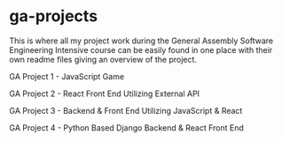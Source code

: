 # ga-projects

This is where all my project work during the General Assembly Software Engineering Intensive course can be easily found in one place with their own readme files giving an overview of the project.

GA Project 1 - JavaScript Game

GA Project 2 - React Front End Utilizing External API

GA Project 3 - Backend & Front End Utilizing JavaScript & React

GA Project 4 - Python Based Django Backend & React Front End

